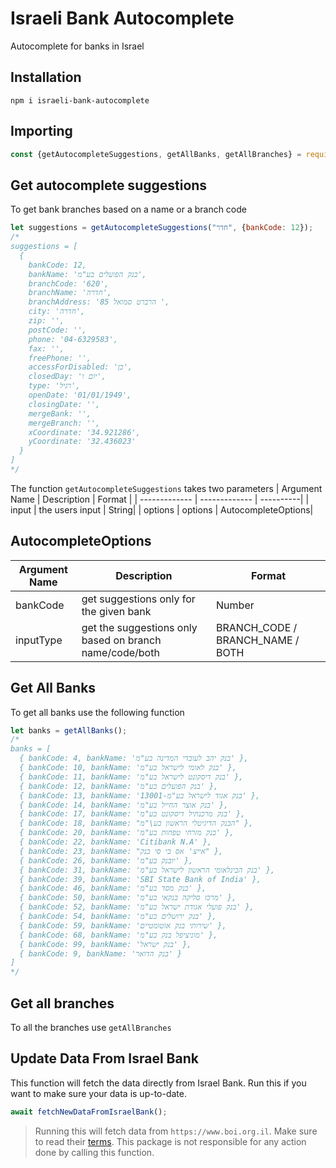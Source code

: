 # Israeli Bank Autocomplete

Autocomplete for banks in Israel

## Installation

```
npm i israeli-bank-autocomplete
```

## Importing

```javascript
const {getAutocompleteSuggestions, getAllBanks, getAllBranches} = require("israeli-bank-autocomplete");
```

## Get autocomplete suggestions

To get bank branches based on a name or a branch code

```javascript
let suggestions = getAutocompleteSuggestions("חדר", {bankCode: 12});
/*
suggestions = [
  {
    bankCode: 12,
    bankName: 'בנק הפועלים בע"מ',
    branchCode: '620',
    branchName: 'חדרה',
    branchAddress: 'הרברט סמואל 85 ',
    city: 'חדרה',
    zip: '',
    postCode: '',
    phone: '04-6329583',
    fax: '',
    freePhone: '',
    accessForDisabled: 'כן',
    closedDay: 'יום ו',
    type: 'רגיל',
    openDate: '01/01/1949',
    closingDate: '',
    mergeBank: '',
    mergeBranch: '',
    xCoordinate: '34.921286',
    yCoordinate: '32.436023'
  }
]
*/
```

The function ```getAutocompleteSuggestions``` takes two parameters | Argument Name | Description | Format | |
------------- | ------------- | ----------| | input | the users input | String| | options | options |
AutocompleteOptions|

## AutocompleteOptions

| Argument Name | Description                                             | Format                           |
|---------------|---------------------------------------------------------|----------------------------------|
| bankCode      | get suggestions only for the given bank                 | Number                           |
| inputType     | get the suggestions only based on branch name/code/both | BRANCH_CODE / BRANCH_NAME / BOTH |

## Get All Banks

To get all banks use the following function

```javascript
let banks = getAllBanks();
/*
banks = [
  { bankCode: 4, bankName: 'בנק יהב לעובדי המדינה בע"מ' },
  { bankCode: 10, bankName: 'בנק לאומי לישראל בע"מ' },
  { bankCode: 11, bankName: 'בנק דיסקונט לישראל בע"מ' },
  { bankCode: 12, bankName: 'בנק הפועלים בע"מ' },
  { bankCode: 13, bankName: '13001-בנק אגוד לישראל בע"מ' },
  { bankCode: 14, bankName: 'בנק אוצר החייל בע"מ' },
  { bankCode: 17, bankName: 'בנק מרכנתיל דיסקונט בע"מ' },
  { bankCode: 18, bankName: "הבנק הדיגיטלי הראשון בע\"מ" },
  { bankCode: 20, bankName: 'בנק מזרחי טפחות בע"מ' },
  { bankCode: 22, bankName: 'Citibank N.A' },
  { bankCode: 23, bankName: "אייצ' אס בי סי בנק" },
  { bankCode: 26, bankName: 'יובנק בע"מ' },
  { bankCode: 31, bankName: 'בנק הבינלאומי הראשון לישראל בע"מ' },
  { bankCode: 39, bankName: 'SBI State Bank of India' },
  { bankCode: 46, bankName: 'בנק מסד בע"מ' },
  { bankCode: 50, bankName: 'מרכז סליקה בנקאי בע"מ' },
  { bankCode: 52, bankName: 'בנק פועלי אגודת ישראל בע"מ' },
  { bankCode: 54, bankName: 'בנק ירושלים בע"מ' },
  { bankCode: 59, bankName: 'שירותי בנק אוטומטיים' },
  { bankCode: 68, bankName: 'מוניציפל בנק בע"מ' },
  { bankCode: 99, bankName: 'בנק ישראל' },
  { bankCode: 9, bankName: 'בנק הדואר' }
]
*/
```

## Get all branches

To all the branches use ```getAllBranches```

## Update Data From Israel Bank

This function will fetch the data directly from Israel Bank. Run this if you want to make sure your data is up-to-date.

```javascript
await fetchNewDataFromIsraelBank();
```

> Running this will fetch data from `https://www.boi.org.il`. Make sure to read
> their [terms](https://www.boi.org.il/he/Pages/disclaimer.aspx). This package is not responsible for any action done by
> calling this function.
